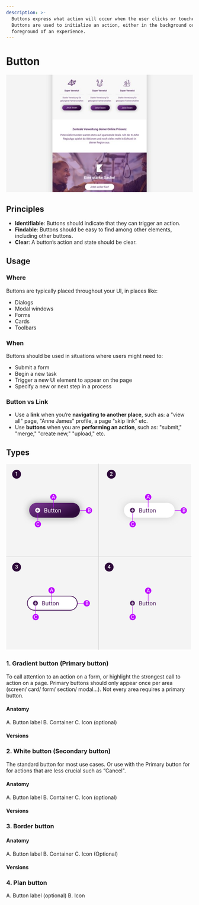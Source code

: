 ```yaml
---
description: >-
  Buttons express what action will occur when the user clicks or touches it.
  Buttons are used to initialize an action, either in the background or
  foreground of an experience.
---
```


# Button

![](../.gitbook/assets/example_button.jpg)

## Principles

* **Identifiable**:  Buttons should indicate that they can trigger an action.
* **Findable**:  Buttons should be easy to find among other elements, including other buttons.
* **Clear**:  A button’s action and state should be clear.

## Usage

### Where

Buttons are typically placed throughout your UI, in places like:

* Dialogs
* Modal windows
* Forms
* Cards
* Toolbars

### When

Buttons should be used in situations where users might need to:

* Submit a form
* Begin a new task
* Trigger a new UI element to appear on the page
* Specify a new or next step in a process

### Button vs Link

* Use a **link** when you’re **navigating to another place**, such as: a "view all" page, "Anne James" profile, a page "skip link" etc.
* Use **buttons** when you are **performing an action**, such as: "submit," "merge," "create new," "upload," etc.

## Types

![](../.gitbook/assets/anatomy_button.jpg)

### 1. Gradient button \(Primary button\)

To call attention to an action on a form, or highlight the strongest call to action on a page. Primary buttons should only appear once per area \(screen/ card/ form/ section/ modal...\). Not every area requires a primary button.

#### Anatomy

A. Button label                              B. Container                              C. Icon \(optional\)

#### Versions



### 2. **White button** \(Secondary button\)

The standard button for most use cases. Or use with the Primary button for for actions that are less crucial such as “Cancel".     

#### Anatomy

A. Button label                              B. Container                              C. Icon \(optional\)

#### Versions

### 3. Border button

#### Anatomy

A. Button label                              B. Container                              C. Icon \(Optional\)

#### Versions

### 4. Plan button

A. Button label \(optional\)                              B. Icon

